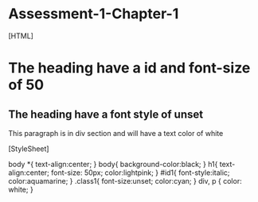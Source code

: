 # Assessment-1-Chapter-1

[HTML]

<!DOCTYPE html>

<html>
<head>
    <meta charset="utf-8"/>
    <title>Intro to CSS</title>
    <link rel="stylesheet" href="p1.css"/>
</head>
<body>
    <h1 id="id1">The heading have a id and font-size of 50</h1>
    <h2 class="class1">The heading have a font style of unset</h2>
    <div>
        <p>
            This paragraph is in div section and will have a text color of white
        </p>
    </div>
</body>
</html>

[StyleSheet]

body
*{
    text-align:center;
}
body{
    background-color:black;
}
h1{
    text-align:center;
    font-size: 50px;
    color:lightpink;
}
#id1{
    font-style:italic;
    color:aquamarine;
}
.class1{
    font-size:unset;
    color:cyan;
}
div, p {
    color: white;
}
